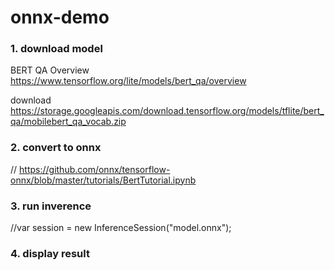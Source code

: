 # onnx-demo

### 1. download model

BERT QA Overview
https://www.tensorflow.org/lite/models/bert_qa/overview

download
https://storage.googleapis.com/download.tensorflow.org/models/tflite/bert_qa/mobilebert_qa_vocab.zip


### 2. convert to onnx
// https://github.com/onnx/tensorflow-onnx/blob/master/tutorials/BertTutorial.ipynb

### 3. run inverence
//var session = new InferenceSession("model.onnx");

### 4. display result
